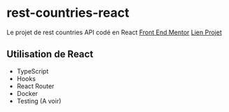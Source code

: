 # rest-countries-react
Le projet de rest countries API codé en React
[Front End Mentor](https://www.frontendmentor.io/challenges/rest-countries-api-with-color-theme-switcher-5cacc469fec04111f7b848ca/hub/rest-countries-api-with-color-theme-switcher-7SFr5lkuI)
[Lien Projet](https://billyronico412.github.io/rest-countries-react/)

## Utilisation de React
- TypeScript
- Hooks
- React Router
- Docker
- Testing (A voir)
